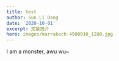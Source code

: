 ```yaml
---
title: test
author: Sun Li Dong
date: '2020-10-01'
excerpt: 文章简介
hero: images/marrakech-4500910_1280.jpg
---
```

I am a monster, awu wu~
